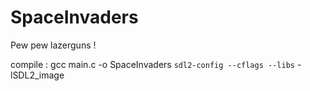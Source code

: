 # SpaceInvaders
Pew pew lazerguns !

compile :
gcc main.c -o SpaceInvaders `sdl2-config --cflags --libs` -lSDL2_image
